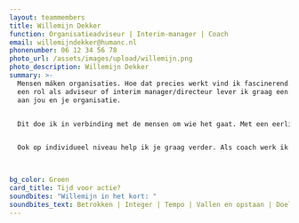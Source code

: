 ```yaml
---
layout: teammembers
title: Willemijn Dekker
function: Organisatieadviseur | Interim-manager | Coach
email: willemijndekker@humanc.nl
phonenumber: 06 12 34 56 78
photo_url: /assets/images/upload/willemijn.png
photo_description: Willemijn Dekker
summary: >-
  Mensen máken organisaties. Hoe dat precies werkt vind ik fascinerend. Vanuit
  een rol als adviseur of interim manager/directeur lever ik graag een bijdrage
  aan jou en je organisatie. ​


  Dit doe ik in verbinding met de mensen om wie het gaat. Met een eerlijke en open blik, ook als het moeilijk is. Dan komen we verder met elkaar. Hierbij vind ik nieuwe dingen leren en proberen belangrijk. Met als doel resultaten bereiken waar je trots op kunt zijn. ​


  Ook op individueel niveau help ik je graag verder. Als coach werk ik vanuit het gedachtegoed van de positieve gezondheid, want er zijn zo veel verschillende dimensies die invloed hebben op wie jij bent als mens. ​


  ​
bg_color: Groen
card_title: Tijd voor actie?
soundbites: "Willemijn in het kort: "
soundbites_text: Betrokken | Integer | Tempo | Vallen en opstaan | Doelgericht
---
```

